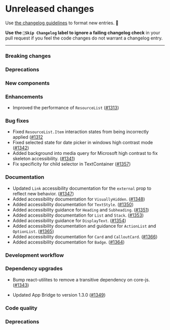 # Unreleased changes

Use [the changelog guidelines](https://git.io/polaris-changelog-guidelines) to format new entries. 💜

**Use the `🤖Skip Changelog` label to ignore a failing changelog check** in your pull request if you feel the code changes do not warrant a changelog entry.

---

### Breaking changes

### Deprecations

### New components

### Enhancements

- Improved the performance of `ResourceList` ([#1313](https://github.com/Shopify/polaris-react/pull/1313))

### Bug fixes

- Fixed `ResourceList.Item` interaction states from being incorrectly applied ([#1312](https://github.com/Shopify/polaris-react/pull/1312)
- Fixed selected state for date picker in windows high contrast mode ([#1342](https://github.com/Shopify/polaris-react/pull/1342))
- Added background into media query for Microsoft high contrast to fix skeleton accessibility. ([#1341](https://github.com/Shopify/polaris-react/pull/1341))
- Fix specificity for child selector in TextContainer ([#1357](https://github.com/Shopify/polaris-react/pull/1357))

### Documentation

- Updated `Link` accessibility documentation for the `external` prop to reflect new behavior. ([#1347](https://github.com/Shopify/polaris-react/pull/1347))
- Added accessibility documentation for `VisuallyHidden`. ([#1348](https://github.com/Shopify/polaris-react/pull/1348))
- Added accessibility documentation for `TextStyle`. ([#1350](https://github.com/Shopify/polaris-react/pull/1350))
- Added accessibility guidance for `Heading` and `Subheading`. ([#1351](https://github.com/Shopify/polaris-react/pull/1351))
- Added accessibility documentation for `List` and `Stack`. ([#1353](https://github.com/Shopify/polaris-react/pull/1353))
- Added accessibility guidance for `DisplayText`. ([#1354](https://github.com/Shopify/polaris-react/pull/1354))
- Added accessibility documentation and guidance for `ActionList` and `OptionList`. ([#1365](https://github.com/Shopify/polaris-react/pull/1365))
- Added accessibility documentation for `Card` and `CalloutCard`. ([#1366](https://github.com/Shopify/polaris-react/pull/1366))
- Added accessibility documentation for `Badge`. ([#1364](https://github.com/Shopify/polaris-react/pull/1364))

### Development workflow

### Dependency upgrades

- Bump react-utilites to remove a transitive dependency on core-js. ([#1343](https://github.com/Shopify/polaris-react/pull/1343))

- Updated App Bridge to version 1.3.0 ([#1349](https://github.com/Shopify/polaris-react/pull/1349))

### Code quality

### Deprecations
